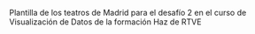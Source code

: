 Plantilla de los teatros de Madrid para el desafío 2 en el curso de Visualización de Datos de la formación Haz de RTVE
